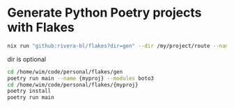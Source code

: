 # Generate Python Poetry projects with Flakes

```bash
nix run "github:rivera-bl/flakes?dir=gen" --dir /my/project/route --name myproject --modules module1 module2
```

dir is optional

````bash
cd /home/wim/code/personal/flakes/gen
poetry run main --name {myproj} --modules boto3
cd /home/wim/code/personal/flakes/{myproj}
poetry install
poetry run main
````
